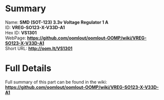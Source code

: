 
Summary
=================
  
Name: __SMD (SOT-123) 3.3v Voltage Regulator 1 A__    
ID: __VREG-SO123-X-V33D-A1__   
Hex ID: __VS1301__   
WebPage: __https://github.com/oomlout/oomlout-OOMP/wiki/VREG-SO123-X-V33D-A1__   
Short URL: __http://oom.lt/VS1301__   

Full Details
==========================
Full summary of this part can be found in the wiki:   
__https://github.com/oomlout/oomlout-OOMP/wiki/VREG-SO123-X-V33D-A1__    

